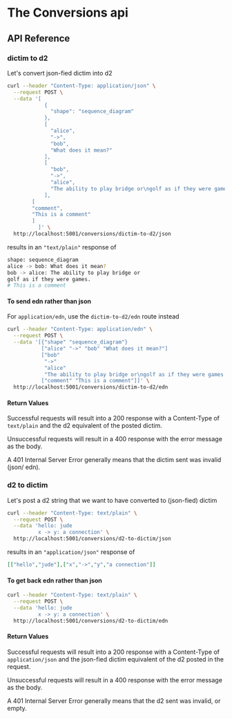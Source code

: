 # The Conversions api

## API Reference

### dictim to d2


Let's convert json-fied dictim into d2

````bash
curl --header "Content-Type: application/json" \
  --request POST \
  --data '[
            {
              "shape": "sequence_diagram"
            },
            [
              "alice",
              "->",
              "bob",
              "What does it mean?"
            ],
            [
              "bob",
              "->",
              "alice",
              "The ability to play bridge or\ngolf as if they were games."
            ],
	    [
	    "comment",
	    "This is a comment"
	    ]
          ]' \
  http://localhost:5001/conversions/dictim-to-d2/json
````

results in an `"text/plain"` response of

````bash
shape: sequence_diagram
alice -> bob: What does it mean?
bob -> alice: The ability to play bridge or
golf as if they were games.
# This is a comment
````

#### To send edn rather than json

For `application/edn`, use the `dictim-to-d2/edn` route instead

````bash
curl --header "Content-Type: application/edn" \
  --request POST \
  --data '[{"shape" "sequence_diagram"}
	       ["alice" "->" "bob" "What does it mean?"]
	       ["bob"
	        "->"
	        "alice"
	        "The ability to play bridge or\ngolf as if they were games."]
	       ["comment" "This is a comment"]]' \
  http://localhost:5001/conversions/dictim-to-d2/edn
````


#### Return Values

Successful requests will result into a 200 response with a Content-Type of `text/plain` and the d2 equivalent of the posted dictim.

Unsuccessful requests will result in a 400 response with the error message as the body.

A 401 Internal Server Error generally means that the dictim sent was invalid (json/ edn).


### d2 to dictim

Let's post a d2 string that we want to have converted to (json-fied) dictim

````bash
curl --header "Content-Type: text/plain" \
  --request POST \
  --data 'hello: jude
          x -> y: a connection' \
  http://localhost:5001/conversions/d2-to-dictim/json
````

results in an `"application/json"` response of

````json
[["hello","jude"],["x","->","y","a connection"]]
````

#### To get back edn rather than json

````bash
curl --header "Content-Type: text/plain" \
  --request POST \
  --data 'hello: jude
          x -> y: a connection' \
  http://localhost:5001/conversions/d2-to-dictim/edn
````


#### Return Values


Successful requests will result into a 200 response with a Content-Type of `application/json` and the json-fied dictim equivalent of the d2 posted in the request.

Unsuccessful requests will result in a 400 response with the error message as the body.

A 401 Internal Server Error generally means that the d2 sent was invalid, or empty.